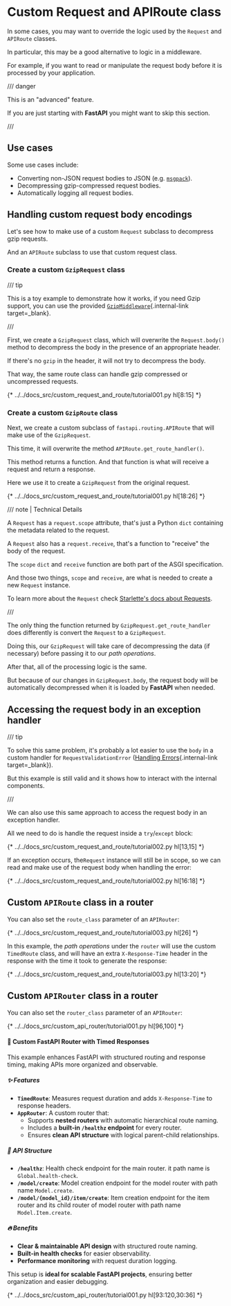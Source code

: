 # Custom Request and APIRoute class

In some cases, you may want to override the logic used by the `Request` and `APIRoute` classes.

In particular, this may be a good alternative to logic in a middleware.

For example, if you want to read or manipulate the request body before it is processed by your application.

/// danger

This is an "advanced" feature.

If you are just starting with **FastAPI** you might want to skip this section.

///

## Use cases

Some use cases include:

* Converting non-JSON request bodies to JSON (e.g. <a href="https://msgpack.org/index.html" class="external-link" target="_blank">`msgpack`</a>).
* Decompressing gzip-compressed request bodies.
* Automatically logging all request bodies.

## Handling custom request body encodings

Let's see how to make use of a custom `Request` subclass to decompress gzip requests.

And an `APIRoute` subclass to use that custom request class.

### Create a custom `GzipRequest` class

/// tip

This is a toy example to demonstrate how it works, if you need Gzip support, you can use the provided [`GzipMiddleware`](../advanced/middleware.md#gzipmiddleware){.internal-link target=_blank}.

///

First, we create a `GzipRequest` class, which will overwrite the `Request.body()` method to decompress the body in the presence of an appropriate header.

If there's no `gzip` in the header, it will not try to decompress the body.

That way, the same route class can handle gzip compressed or uncompressed requests.

{* ../../docs_src/custom_request_and_route/tutorial001.py hl[8:15] *}

### Create a custom `GzipRoute` class

Next, we create a custom subclass of `fastapi.routing.APIRoute` that will make use of the `GzipRequest`.

This time, it will overwrite the method `APIRoute.get_route_handler()`.

This method returns a function. And that function is what will receive a request and return a response.

Here we use it to create a `GzipRequest` from the original request.

{* ../../docs_src/custom_request_and_route/tutorial001.py hl[18:26] *}

/// note | Technical Details

A `Request` has a `request.scope` attribute, that's just a Python `dict` containing the metadata related to the request.

A `Request` also has a `request.receive`, that's a function to "receive" the body of the request.

The `scope` `dict` and `receive` function are both part of the ASGI specification.

And those two things, `scope` and `receive`, are what is needed to create a new `Request` instance.

To learn more about the `Request` check <a href="https://www.starlette.io/requests/" class="external-link" target="_blank">Starlette's docs about Requests</a>.

///

The only thing the function returned by `GzipRequest.get_route_handler` does differently is convert the `Request` to a `GzipRequest`.

Doing this, our `GzipRequest` will take care of decompressing the data (if necessary) before passing it to our *path operations*.

After that, all of the processing logic is the same.

But because of our changes in `GzipRequest.body`, the request body will be automatically decompressed when it is loaded by **FastAPI** when needed.

## Accessing the request body in an exception handler

/// tip

To solve this same problem, it's probably a lot easier to use the `body` in a custom handler for `RequestValidationError` ([Handling Errors](../tutorial/handling-errors.md#use-the-requestvalidationerror-body){.internal-link target=_blank}).

But this example is still valid and it shows how to interact with the internal components.

///

We can also use this same approach to access the request body in an exception handler.

All we need to do is handle the request inside a `try`/`except` block:

{* ../../docs_src/custom_request_and_route/tutorial002.py hl[13,15] *}

If an exception occurs, the`Request` instance will still be in scope, so we can read and make use of the request body when handling the error:

{* ../../docs_src/custom_request_and_route/tutorial002.py hl[16:18] *}

## Custom `APIRoute` class in a router

You can also set the `route_class` parameter of an `APIRouter`:

{* ../../docs_src/custom_request_and_route/tutorial003.py hl[26] *}

In this example, the *path operations* under the `router` will use the custom `TimedRoute` class, and will have an extra `X-Response-Time` header in the response with the time it took to generate the response:

{* ../../docs_src/custom_request_and_route/tutorial003.py hl[13:20] *}

## Custom `APIRouter` class in a router

You can also set the `router_class` parameter of an `APIRouter`:

{* ../../docs_src/custom_api_router/tutorial001.py hl[96,100] *}

#### 🚀 Custom FastAPI Router with Timed Responses

This example enhances FastAPI with structured routing and response timing, making APIs more organized and observable.

##### ✨ Features

- **`TimedRoute`**: Measures request duration and adds `X-Response-Time` to response headers.
- **`AppRouter`**: A custom router that:
  - Supports **nested routers** with automatic hierarchical route naming.
  - Includes a **built-in `/healthz` endpoint** for every router.
  - Ensures **clean API structure** with logical parent-child relationships.
##### 📌 API Structure
- **`/healthz`**: Health check endpoint for the main router. it path name is `Global.health-check`.
- **`/model/create`**: Model creation endpoint for the model router with path name `Model.create`.
- **`/model/{model_id}/item/create`**: Item creation endpoint for the item router and its child router of model 
  router with path name `Model.Item.create`.
##### 🔥 Benefits

- **Clear & maintainable API design** with structured route naming.
- **Built-in health checks** for easier observability.
- **Performance monitoring** with request duration logging.

This setup is **ideal for scalable FastAPI projects**, ensuring better organization and easier debugging.

{* ../../docs_src/custom_api_router/tutorial001.py hl[93:120,30:36] *}
